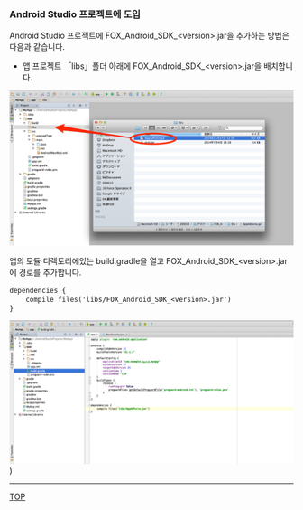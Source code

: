 ### Android Studio 프로젝트에 도입

Android Studio 프로젝트에 FOX_Android_SDK_&lt;version&gt;.jar을 추가하는 방법은 다음과 같습니다.

* 앱 프로젝트 「libs」폴더 아래에 FOX_Android_SDK_&lt;version&gt;.jar을 배치합니다.


![integration01](./img01.png)

앱의 모듈 디렉토리에있는 build.gradle을 열고 FOX_Android_SDK_&lt;version&gt;.jar에 경로를 추가합니다.

```
dependencies {
	compile files('libs/FOX_Android_SDK_<version>.jar')
}
```

![integration02](./img02.png))

---
[TOP](/lang/ko/README.md)
